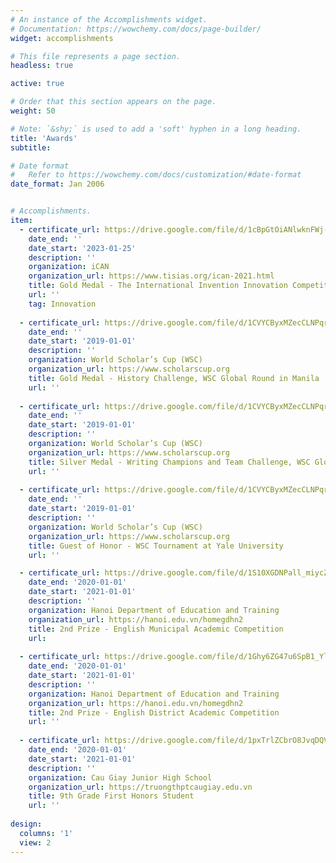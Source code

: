 ```yaml
---
# An instance of the Accomplishments widget.
# Documentation: https://wowchemy.com/docs/page-builder/
widget: accomplishments

# This file represents a page section.
headless: true

active: true

# Order that this section appears on the page.
weight: 50

# Note: `&shy;` is used to add a 'soft' hyphen in a long heading.
title: 'Awards'
subtitle:

# Date format
#   Refer to https://wowchemy.com/docs/customization/#date-format
date_format: Jan 2006


# Accomplishments.
item:
  - certificate_url: https://drive.google.com/file/d/1cBpGtOiANlwknFWj-790zKqMbCM4FTe0/view?usp=sharing
    date_end: ''
    date_start: '2023-01-25'
    description: ''
    organization: iCAN
    organization_url: https://www.tisias.org/ican-2021.html
    title: Gold Medal - The International Invention Innovation Competition in Canada
    url: ''
    tag: Innovation
    
  - certificate_url: https://drive.google.com/file/d/1CVYCByxMZecCLNPqrB27tcr6Djh6cfha/view?usp=sharing
    date_end: ''
    date_start: '2019-01-01'
    description: ''
    organization: World Scholar’s Cup (WSC)
    organization_url: https://www.scholarscup.org
    title: Gold Medal - History Challenge, WSC Global Round in Manila
    url: ''
    
  - certificate_url: https://drive.google.com/file/d/1CVYCByxMZecCLNPqrB27tcr6Djh6cfha/view?usp=sharing
    date_end: ''
    date_start: '2019-01-01'
    description: ''
    organization: World Scholar’s Cup (WSC)
    organization_url: https://www.scholarscup.org
    title: Silver Medal - Writing Champions and Team Challenge, WSC Global Round in Manila
    url: ''
  
  - certificate_url: https://drive.google.com/file/d/1CVYCByxMZecCLNPqrB27tcr6Djh6cfha/view?usp=sharing
    date_end: ''
    date_start: '2019-01-01'
    description: ''
    organization: World Scholar’s Cup (WSC)
    organization_url: https://www.scholarscup.org
    title: Guest of Honor - WSC Tournament at Yale University
    url: ''

  - certificate_url: https://drive.google.com/file/d/1S10XGDNPall_miycZJlmYnIL3mOS2Tph/view?usp=sharing
    date_end: '2020-01-01'
    date_start: '2021-01-01'
    description: ''
    organization: Hanoi Department of Education and Training
    organization_url: https://hanoi.edu.vn/homegdhn2
    title: 2nd Prize - English Municipal Academic Competition
    url: 
    
  - certificate_url: https://drive.google.com/file/d/1Ghy6ZG47u6SpB1_YlWuG5hviuIsFlRZ2/view?usp=sharing
    date_end: '2020-01-01'
    date_start: '2021-01-01'
    description: ''
    organization: Hanoi Department of Education and Training
    organization_url: https://hanoi.edu.vn/homegdhn2
    title: 2nd Prize - English District Academic Competition
    url: ''
    
  - certificate_url: https://drive.google.com/file/d/1pxTrlZCbrO8JvqDQVyzlk2ua2Utvm25b/view?usp=sharing
    date_end: '2020-01-01'
    date_start: '2021-01-01'
    description: ''
    organization: Cau Giay Junior High School
    organization_url: https://truongthptcaugiay.edu.vn
    title: 9th Grade First Honors Student
    url: ''
      
design:
  columns: '1'
  view: 2
---
```

